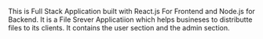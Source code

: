 This is Full Stack Application built with React.js For Frontend and Node.js for Backend. It is a File Srever Applicatiion which helps busineses to distributte files to its clients. It contains the user section and the admin section.
